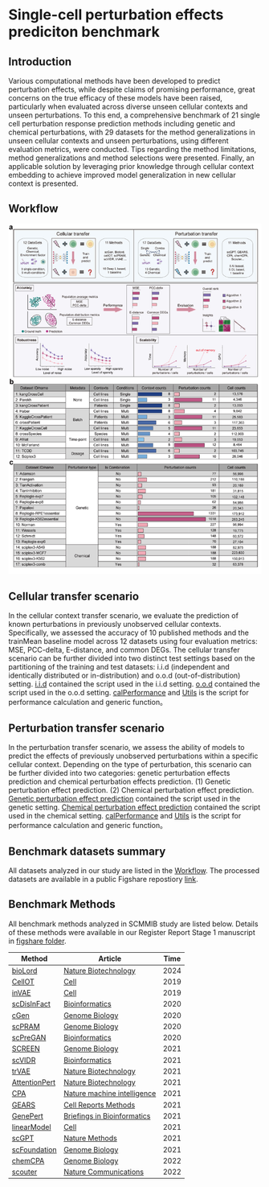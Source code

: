 # Single-cell perturbation effects prediciton benchmark
## Introduction
Various computational methods have been developed to predict perturbation effects, while despite claims of promising performance, great concerns on the true efficacy of these models have been raised, particularly when evaluated across diverse unseen cellular contexts and unseen perturbations. To this end, a comprehensive benchmark of 21 single cell perturbation response prediction methods including genetic and chemical perturbations, with 29 datasets for the method generalizations in unseen cellular contexts and unseen perturbations, using different evaluation metrics, were conducted. Tips regarding the method limitations, method generalizations and method selections were presented. Finally, an applicable solution by leveraging prior knowledge through cellular context embedding to achieve improved model generalization in new cellular context is presented. 

## Workflow
![Workflow](imgs/fig1_v3.png)


## Cellular transfer scenario
In the cellular context transfer scenario, we evaluate the prediction of known perturbations in previously unobserved cellular contexts. Specifically, we assessed the accuracy of 10 published methods and the trainMean baseline model across 12 datasets using four evaluation metrics: MSE, PCC-delta, E-distance, and common DEGs. The cellular transfer scenario can be further divided into two distinct test settings based on the partitioning of the training and test datasets: i.i.d (independent and identically distributed or in-distribution) and o.o.d (out-of-distribution) setting. [i.i.d](https://github.com/bm2-lab/scPerturBench/tree/main/cellular_transfer/i.i.d) contained the script used in the i.i.d setting. [o.o.d](https://github.com/bm2-lab/scPerturBench/tree/main/cellular_transfer/o.o.d) contained the script used in the o.o.d setting. [calPerformance](https://github.com/bm2-lab/scPerturBench/tree/main/cellular_transfer/calPerformance_delta.py) and [Utils](https://github.com/bm2-lab/scPerturBench/tree/main/cellular_transfer/myUtil.py) is the script for performance calculation and generic function。


## Perturbation transfer scenario
In the perturbation transfer scenario, we assess the ability of models to predict the effects of previously unobserved perturbations within a specific cellular context. Depending on the type of perturbation, this scenario can be further divided into two categories: genetic perturbation effects prediction and chemical perturbation effects prediction. (1) Genetic perturbation effect prediction. (2) Chemical perturbation effect prediction. [Genetic perturbation effect prediction](https://github.com/bm2-lab/scPerturBench/tree/main/perturbation_transfer/genetic) contained the script used in the genetic setting. [Chemical perturbation effect prediction](https://github.com/bm2-lab/scPerturBench/tree/main/perturbation_transfer/chemical) contained the script used in the chemical setting. [calPerformance](https://github.com/bm2-lab/scPerturBench/tree/main/perturbation_transfer/calPerformance.py) and [Utils](https://github.com/bm2-lab/scPerturBench/tree/main/perturbation_transfer/myUtil1.py) is the script for performance calculation and generic function。

## Benchmark datasets summary
All datasets analyzed in our study are listed in the [Workflow](imgs/fig1_v3.png). The processed datasets are available in a public Figshare repostiory [link](https://figshare.com/articles/dataset/SCMMIB_Register_Report_Stage_2_processed_datasets/27161451/1).

## Benchmark Methods
All benchmark methods analyzed in SCMMIB study are listed below. Details of these methods were available in our Register Report Stage 1 manuscript in [figshare folder](https://springernature.figshare.com/articles/journal_contribution/Benchmarking_single-cell_multi-modal_data_integrations/26789572).

| Method                                                                         | Article                                                                   | Time |
|--------------------------------------------------------------------------------|---------------------------------------------------------------------------|------|
| [bioLord](https://github.com/nitzanlab/biolord)                               | [Nature Biotechnology](https://www.nature.com/articles/s41587-023-02079-x)                        | 2024 |
| [CellOT](https://github.com/satijalab/seurat)                            | [Cell](https://doi.org/10.1016/j.cell.2019.05.031)                        | 2019 |
| [inVAE](https://github.com/satijalab/seurat)                           | [Cell](https://doi.org/10.1016/j.cell.2019.05.031)                        | 2019 |
| [scDisInFact](https://github.com/SydneyBioX/CiteFuse)                             | [Bioinformatics](https://doi.org/10.1093/bioinformatics/btaa282)          | 2020 |
| [cGen](https://github.com/gtca/mofaplus-shiny)                                | [Genome Biology](https://doi.org/10.1186/s13059-020-02015-1)              | 2020 |
| [scPRAM](https://github.com/sqjin/scAI)                                          | [Genome Biology](https://doi.org/10.1186/s13059-020-1932-8)               | 2020 |
| [scPreGAN](https://github.com/caokai1073/UnionCom)                             | [Bioinformatics](https://doi.org/10.1093/bioinformatics/btaa443)          | 2020 |
| [SCREEN](https://github.com/boyinggong/cobolt/blob/master/docs/tutorial.ipynb) | [Genome Biology](https://doi.org/10.1186/s13059-021-02556-z)              | 2021 |
| [scVIDR](https://github.com/cmzuo11/DCCA)                                        | [Bioinformatics](https://doi.org/10.1093/bioinformatics/btab403)          | 2021 |
| [trVAE](https://github.com/gao-lab/GLUE)                                        | [Nature Biotechnology](https://doi.org/10.1101/2021.08.22.457275)         | 2021 |
| [AttentionPert](https://github.com/welch-lab/liger)                        | [Nature Biotechnology](https://doi.org/10.1038/s41587-021-00867-x)        | 2021 |
| [CPA]( https://github.com/kimmo1019/scDEC)                                   | [Nature machine intelligence](https://doi.org/10.1038/s42256-021-00333-y) | 2021 |
| [GEARS](https://github.com/kodaim1115/scMM)                                     | [Cell Reports Methods](https://doi.org/10.1016/j.crmeth.2021.100071)      | 2021 |
| [GenePert](https://github.com/cmzuo11/scMVAE)                                    | [Briefings in Bioinformatics](https://doi.org/10.1093/bib/bbaa287)        | 2021 |
| [linearModel](https://github.com/satijalab/seurat)                            | [Cell](https://doi.org/10.1016/j.cell.2021.04.048)                        | 2021 |
| [scGPT](https://scvi-tools.org/)                                             | [Nature Methods](https://doi.org/10.1038/s41592-020-01050-x)              | 2021 |
| [scFoundation](https://github.com/Teichlab/MultiMAP)                               | [Genome Biology](https://doi.org/10.1186/s13059-021-02565-y)              | 2021 |
| [chemCPA](https://github.com/KChen-lab/bindSC)                                  | [Genome Biology](https://doi.org/10.1186/s13059-022-02679-x)              | 2022 |
| [scouter](https://github.com/welch-lab/liger)                              | [Nature Communications](https://doi.org/10.1038/s41467-022-28431-4)       | 2022 |



